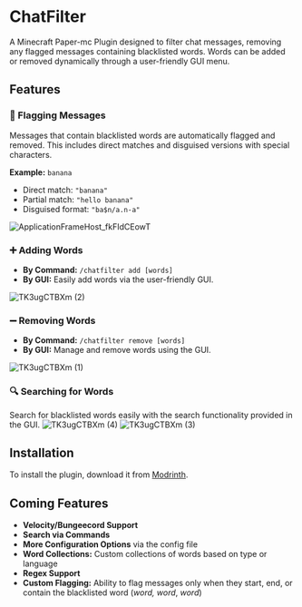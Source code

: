 # ChatFilter
A Minecraft Paper-mc Plugin designed to filter chat messages, removing any flagged messages containing blacklisted words. Words can be added or removed dynamically through a user-friendly GUI menu.

## Features
### 🤬 Flagging Messages
Messages that contain blacklisted words are automatically flagged and removed. This includes direct matches and disguised versions with special characters.

**Example:** `banana`
- Direct match: `"banana"`
- Partial match: `"hello banana"`
- Disguised format: `"ba$n/a.n-a"`

![ApplicationFrameHost_fkFIdCEowT](https://github.com/user-attachments/assets/fc42b6a1-5cdd-4093-8717-a0289c6b1aaa)

### ➕ Adding Words
- **By Command:** `/chatfilter add [words]`
- **By GUI:** Easily add words via the user-friendly GUI.
                                                           
![TK3ugCTBXm (2)](https://github.com/user-attachments/assets/0acb48ee-fbf3-4b9c-9dc0-0053aabb5d9e)    

### ➖ Removing Words
- **By Command:** `/chatfilter remove [words]`
- **By GUI:** Manage and remove words using the GUI.
                                                           
![TK3ugCTBXm (1)](https://github.com/user-attachments/assets/6ac6a686-5cd2-4196-a5b7-2afd188566bd) 

### 🔍 Searching for Words
Search for blacklisted words easily with the search functionality provided in the GUI.
![TK3ugCTBXm (4)](https://github.com/user-attachments/assets/936dff81-021b-42fc-b1dd-e06ee9ffd2f2)
![TK3ugCTBXm (3)](https://github.com/user-attachments/assets/3808cc8e-ae2f-47ec-af61-45f7d485a63a)

## Installation
To install the plugin, download it from <a href="https://modrinth.com/plugin/chatfilter" target="_blank">Modrinth</a>.

## Coming Features
- **Velocity/Bungeecord Support**
- **Search via Commands**
- **More Configuration Options** via the config file
- **Word Collections:** Custom collections of words based on type or language
- **Regex Support**
- **Custom Flagging:** Ability to flag messages only when they start, end, or contain the blacklisted word (*word, word*, *word*)
